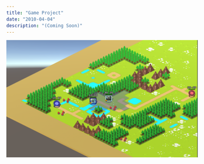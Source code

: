 ```yaml
---
title: "Game Project"
date: "2010-04-04"
description: "(Coming Soon)"
---
```


![GameProject](../images/game.png)
